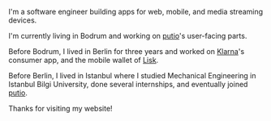 I'm a software engineer building apps for web, mobile, and media streaming devices.

I'm currently living in Bodrum and working on [putio](https://put.io)'s user-facing parts.

Before Bodrum, I lived in Berlin for three years and worked on [Klarna](https://klarna.com)'s consumer app, and the mobile wallet of [Lisk](https://lisk.io).

Before Berlin, I lived in Istanbul where I studied Mechanical Engineering in Istanbul Bilgi University, done several internships, and eventually joined [putio](https://put.io).

Thanks for visiting my website!
